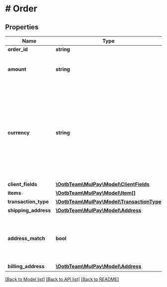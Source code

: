 # # Order

## Properties

Name | Type | Description | Notes
------------ | ------------- | ------------- | -------------
**order_id** | **string** |  |
**amount** | **string** | 税送料込の取引金額   決済手段により設定可能な値が異なります。 |
**currency** | **string** | 通貨コード   ISO 4217のアルファベット3文字を設定します。   例えば日本円の場合&#x60;JPY&#x60;です。   省略時は&#x60;JPY&#x60;です。   &lt;span style&#x3D;\&quot;color: #d41f1c\&quot;&gt; ※現時点では&#x60;JPY&#x60;のみ利用可能です。&lt;/span&gt; | [optional] [default to 'JPY']
**client_fields** | [**\OotbTeam\MulPay\Model\ClientFields**](ClientFields.md) |  | [optional]
**items** | [**\OotbTeam\MulPay\Model\Item[]**](Item.md) | 商品情報の一覧 | [optional]
**transaction_type** | [**\OotbTeam\MulPay\Model\TransactionType**](TransactionType.md) |  |
**shipping_address** | [**\OotbTeam\MulPay\Model\Address**](Address.md) | 配送先住所情報 | [optional]
**address_match** | **bool** | 配送先住所と請求先住所が同じ場合は&#x60;true&#x60;を設定します。   住所はいずれかのみ設定してください。 | [optional] [default to false]
**billing_address** | [**\OotbTeam\MulPay\Model\Address**](Address.md) | 請求先住所情報 | [optional]

[[Back to Model list]](../../README.md#models) [[Back to API list]](../../README.md#endpoints) [[Back to README]](../../README.md)
